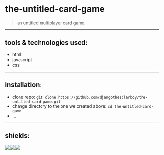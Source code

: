 # the-untitled-card-game
> an untitled multiplayer card game.
---
## tools & technologies used:
- html
- javascript
- css
---
## installation:
- clone repo: `git clone https://github.com/djangothesolarboy/the-untitled-card-game.git`
- change directory to the one we created above:  `cd the-untitled-card-game`
- ...
---
## shields:
![](https://img.shields.io/badge/-CSS-1572B6?style=flat-square&logo=css3&logoColor=white)![](https://img.shields.io/badge/-HTML-E34F26?style=flat-square&logo=html5&logoColor=white)![](https://img.shields.io/badge/-Javasript-F7DF1E?style=flat-square&logo=javascript&logoColor=white) 